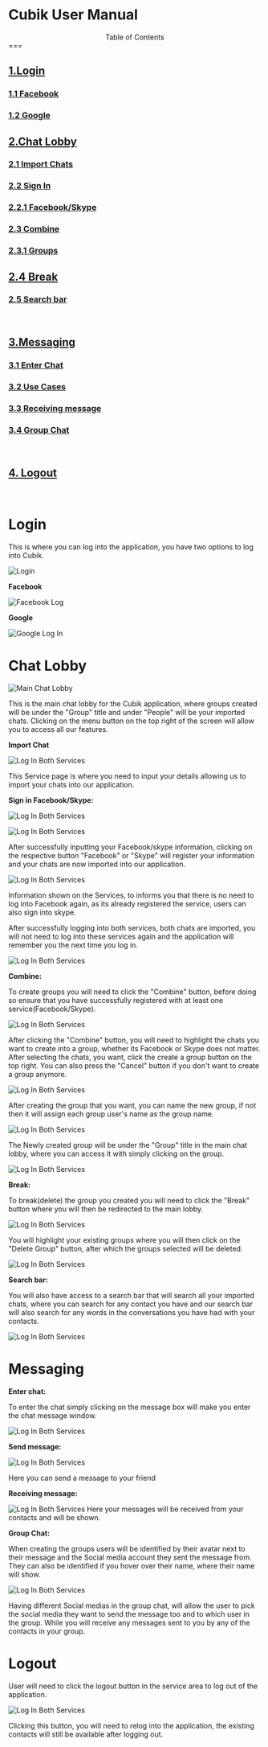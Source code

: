 <h1>Cubik User Manual</h1>

<center>Table of Contents</center>
===
&nbsp;

## [1.Login](#1-)
### [1.1 Facebook](#11-)	
### [1.2 Google](#12-)	


## [2.Chat Lobby](#2-)
### [2.1 Import Chats](#21)	
### [2.2 Sign In](#-341-)
### [2.2.1 Facebook/Skype](#-)		
### [2.3 Combine](#23-)
### [2.3.1 Groups](#24-)		
##  [2.4 Break](#3-)
### [2.5 Search bar](#32-)

&nbsp;
## [3.Messaging](#2-)
### [3.1 Enter Chat](#33-)
### [3.2 Use Cases](#-34-)
### [3.3 Receiving message](#-341-)
###  [3.4 Group Chat](#-342-r)

&nbsp;
## [4. Logout](#-4-)
&nbsp;








# Login

This is where you can log into the application, you have two options to log into Cubik.


![Login](Login.png "Login.png")





**Facebook**

![Facebook Log](facebook_log.png "facebook_log.png") 

**Google**

![Google Log In](GoogleLogIn.png "GoogleLogIn.png") 


# Chat Lobby


![Main Chat Lobby](MainChatLobby.png "MainChatLobby.png") 


This is the main chat lobby for the Cubik application, where groups created will be under the &quot;Group&quot; title and under &quot;People&quot; will be your imported chats. Clicking on the menu button on the top right of the screen will allow you to access all our features.

**Import Chat**


![Log In Both Services](LogInBothService.png "LogInBothService") 


This Service page is where you need to input your details allowing us to import your chats into our application.



**Sign in Facebook/Skype:**

![Log In Both Services](FilledInRegister.PNG "LogInBothService") 




![Log In Both Services](Succesf.png "LogInBothService") 


After successfully inputting your Facebook/skype information, clicking on the respective button &quot;Facebook&quot; or &quot;Skype&quot; will register your information and your chats are now imported into our application.

![Log In Both Services](fb_registered.png "LogInBothService") 

Information shown on the Services, to informs you that there is no need to log into Facebook again, as its already registered the service, users can also sign into skype.

After successfully logging into both services, both chats are imported, you will not need to log into these services again and the application will remember you the next time you log in.


![Log In Both Services](bothServiceReg.png "bothServiceReg") 





**Combine:**

To create groups you will need to click the &quot;Combine&quot; button, before doing so ensure that you have successfully registered with at least one service(Facebook/Skype).



![Log In Both Services](makinggroup.png "MakingGroup") 

After clicking the &quot;Combine&quot; button, you will need to highlight the chats you want to create into a group, whether its Facebook or Skype does not matter. After selecting the chats, you want, click the create a group button on the top right. You can also press the &quot;Cancel&quot; button if you don&#39;t want to create a group anymore.


![Log In Both Services](CreateButtonClicked.png "CreateButtonClicked") 




After creating the group that you want, you can name the new group, if not then it will assign each group user&#39;s name as the group name.


![Log In Both Services](NameGroup.png "NameGroup") 

The Newly created group will be under the &quot;Group&quot; title in the main chat lobby, where you can access it with simply clicking on the group.


![Log In Both Services](createdGroup.png "createdGroup") 








**Break:**


To break(delete) the group you created you will need to click the &quot;Break&quot; button where you will then be redirected to the main lobby.

![Log In Both Services](breakButton.png "breakButton") 

You will highlight your existing groups where you will then click on the &quot;Delete Group&quot; button, after which the groups selected will be deleted.



![Log In Both Services](delete.png "delete") 



**Search bar:**

You will also have access to a search bar that will search all your imported chats, where you can search for any contact you have and our search bar will also search for any words in the conversations you have had with your contacts.



![Log In Both Services](Search.png "MakingGroup") 


# Messaging

  **Enter chat:**

 

To enter the chat simply clicking on the message box will make you enter the chat message window.

![Log In Both Services](enterChat.PNG "enterChat") 

**Send message:**


![Log In Both Services](send_message.PNG "enterChat")

Here you can send a message to your friend

**Receiving message:**


![Log In Both Services](receiveMessage.png "receiveMessage")
Here your messages will be received from your contacts and will be shown.

**Group Chat:**

When creating the groups users will be identified by their avatar next to their message and the Social media account they sent the message from. They can also be identified if you hover over their name, where their name will show.


![Log In Both Services](GroupChat.png "GroupChat") 

Having different Social medias in the group chat, will allow the user to pick the social media they want to send the message too and to which user in the group. While you will receive any messages sent to you by any of the contacts in your group.



# Logout

User will need to click the logout button in the service area to log out of the application.



![Log In Both Services](logOut.png "logOut") 

Clicking this button, you will need to relog into the application, the existing contacts will still be available after logging out.